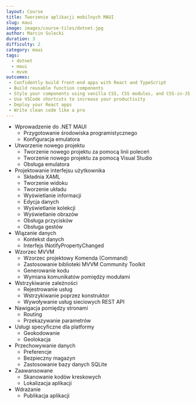 ```yaml
---
layout: Course
title: Tworzenie aplikacji mobilnych MAUI
slug: maui
image: images/course-tiles/dotnet.jpg
author: Marcin Sulecki
duration: 3
difficulty: 2
category: maui
tags: 
  - dotnet
  - maui
  - mvvm
outcomes:
 - Confidently build front-end apps with React and TypeScript
 - Build reusable function components
 - Style your components using vanilla CSS, CSS modules, and CSS-in-JS
 - Use VSCode shortcuts to increase your productivity
 - Deploy your React apps
 - Write clean code like a pro
---
```



* Wprowadzenie do .NET MAUI 	
 	* Przygotowanie środowiska programistycznego
 	* Konfiguracja emulatora
* Utworzenie nowego projektu
 	* Tworzenie nowego projektu za pomocą linii poleceń 	
 	* Tworzenie nowego projektu za pomocą Visual Studio
 	* Obsługa emulatora
* Projektowanie interfejsu użytkownika
	* Składnia XAML
	* Tworzenie widoku
	* Tworzenie układu
	* Wyświetlanie informacji
 	* Edycja danych
 	* Wyświetlanie kolekcji
 	* Wyświetlanie obrazów
 	* Obsługa przycisków
 	* Obsługa gestów
* Wiązanie danych
 	* Kontekst danych
 	* Interfejs INotifyPropertyChanged
* Wzorzec MVVM
	* Wzorzec projektowy Komenda (Command)
	* Zastosowanie biblioteki MVVM Community Toolkit
	* Generowanie kodu
	* Wymiana komunikatów pomiędzy modułami
* Wstrzykiwanie zależności
	* Rejestrowanie usług
	* Wstrzykiwanie poprzez konstruktor
	* Wywoływanie usług sieciowych REST API
* Nawigacja pomiędzy stronami
	* Routing
	* Przekazywanie parametrów
* Usługi specyficzne dla platformy	
	* Geokodowanie
	* Geolokacja	
* Przechowywanie danych
	* Preferencje
	* Bezpieczny magazyn
	* Zastosowanie bazy danych SQLite
* Zaawansowane
	* Skanowanie kodów kreskowych
	* Lokalizacja aplikacji
* Wdrażanie
	* Publikacja aplikacji

